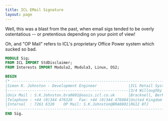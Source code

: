 ```yaml
---
title: ICL EMail Signature
layout: page
---
```


Well, this was a blast from the past, when email sigs tended to be overly ostentatious --
or pretentious depending on your point of view!

Oh, and "OP Mail" refers to ICL's proprietary Office Power system which sucked so bad.

```modula-2
MODULE Sig;
FROM ICL IMPORT StdDisclaimer;
FROM Interests IMPORT Modula2, Modula3, Linux, OS2;

BEGIN
(* ------------------------------------------------------------------------.
|Simon K. Johnston - Development Engineer              |ICL Retail Systems |
|------------------------------------------------------|3/4 Willoughby Road|
|Unix Mail : S.K.Johnston.bra0801@oasis.icl.co.uk      |Bracknell, Berks   |
|Telephone : +44 (0)344 476320   Fax: +44 (0)344 476084|United Kingdom     |
|Internal  : 7261 6320    OP Mail: S.K.Johnston@BRA0801|RG12 8TJ           |
`------------------------------------------------------------------------ *)
END Sig.
```
